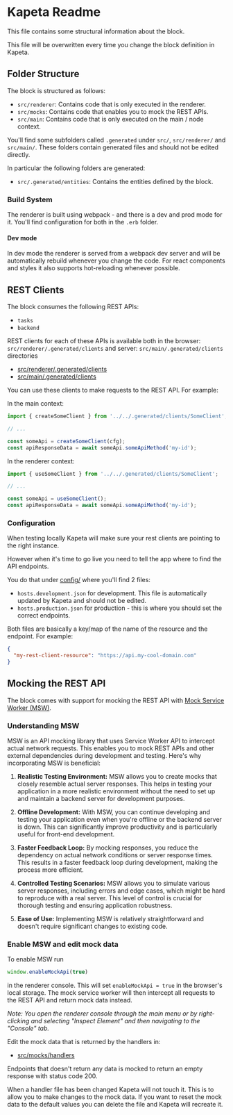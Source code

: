 # Kapeta Readme

This file contains some structural information about the block.

This file will be overwritten every time you change the block definition in Kapeta.

## Folder Structure

The block is structured as follows:

* `src/renderer`: Contains code that is only executed in the renderer.
* `src/mocks`: Contains code that enables you to mock the REST APIs.
* `src/main`: Contains code that is only executed on the main / node context.

You'll find some subfolders called `.generated` under `src/`,  `src/renderer/` and `src/main/`. 
These folders contain generated files and should not be edited directly.

In particular the following folders are generated:
* `src/.generated/entities`: Contains the entities defined by the block.

### Build System
The renderer is built using webpack - and there is a dev and prod mode for it.
You'll find configuration for both in the `.erb` folder.

#### Dev mode
In dev mode the renderer is served from a webpack dev server and will be automatically rebuild whenever you change the code.
For react components and styles it also supports hot-reloading whenever possible.

## REST Clients

The block consumes the following REST APIs:

* `tasks`
* `backend`

REST clients for each of these APIs is available both in the browser: `src/renderer/.generated/clients` and server: `src/main/.generated/clients` directories
* [src/renderer/.generated/clients](src/renderer/.generated/clients)
* [src/main/.generated/clients](src/main/.generated/clients)


You can use these clients to make requests to the REST API. For example:

In the main context:
```typescript
import { createSomeClient } from '../../.generated/clients/SomeClient';

// ...

const someApi = createSomeClient(cfg);
const apiResponseData = await someApi.someApiMethod('my-id');
```

In the renderer context:
```typescript
import { useSomeClient } from '../../.generated/clients/SomeClient';

// ...

const someApi = useSomeClient();
const apiResponseData = await someApi.someApiMethod('my-id');
```
### Configuration
When testing locally Kapeta will make sure your rest clients are pointing to the right instance.

However when it's time to go live you need to tell the app where to find the API endpoints.

You do that under [config/](config) where you'll find 2 files:
* `hosts.development.json` for development. This file is automatically updated by Kapeta and should not be edited.
* `hosts.production.json` for production - this is where you should set the correct endpoints.

Both files are basically a key/map of the name of the resource and the endpoint. For example:
```json
{
  "my-rest-client-resource": "https://api.my-cool-domain.com"
}
```


## Mocking the REST API

The block comes with support for mocking the REST API with [Mock Service Worker (MSW)](https://mswjs.io/).


### Understanding MSW

MSW is an API mocking library that uses Service Worker API to intercept actual network requests. This enables you to mock REST APIs and other external dependencies during development and testing. Here's why incorporating MSW is beneficial:

1. **Realistic Testing Environment:** MSW allows you to create mocks that closely resemble actual server responses. This helps in testing your application in a more realistic environment without the need to set up and maintain a backend server for development purposes.

2. **Offline Development:** With MSW, you can continue developing and testing your application even when you're offline or the backend server is down. This can significantly improve productivity and is particularly useful for front-end development.

3. **Faster Feedback Loop:** By mocking responses, you reduce the dependency on actual network conditions or server response times. This results in a faster feedback loop during development, making the process more efficient.

4. **Controlled Testing Scenarios:** MSW allows you to simulate various server responses, including errors and edge cases, which might be hard to reproduce with a real server. This level of control is crucial for thorough testing and ensuring application robustness.

5. **Ease of Use:** Implementing MSW is relatively straightforward and doesn't require significant changes to existing code.


### Enable MSW and edit mock data

To enable MSW run

```js
window.enableMockApi(true)
```

in the renderer console. This will set `enableMockApi = true` in the browser's local storage. The mock service worker will then intercept all requests to the REST API and return mock data instead.

_Note: You open the renderer console through the main menu or by right-clicking and selecting "Inspect Element" and then navigating to the "Console" tab._

Edit the mock data that is returned by the handlers in:
* [src/mocks/handlers](src/mocks/handlers)


Endpoints that doesn't return any data is mocked to return an empty response with status code 200.

When a handler file has been changed Kapeta will not touch it. This is to allow you to make changes to the mock data. If you want to reset the mock data to the default values you can delete the file and Kapeta will recreate it.

